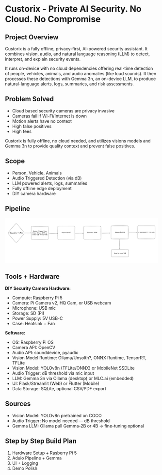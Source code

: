 # Custorix - Private AI Security. No Cloud. No Compromise

## Project Overview

Custorix is a fully offline, privacy-first, AI-powered security assistant. It combines vision, audio, and natural language reasoning (LLM) to detect, interpret, and explain security events.

It runs on-device with no cloud dependencies offering real-time detection of people, vehicles, animals, and audio anomalies (like loud sounds). It then processes these detections with Gemma 3n, an on-device LLM, to produce natural-language alerts, logs, summaries, and risk assessments.

## Problem Solved
- Cloud based security cameras are privacy invasive
- Cameras fail if Wi-Fi/Internet is down
- Motion alerts have no context
- High false positives
- High fees

Custorix is fully offline, no cloud needed, and utilizes visions models and Gemma 3n to provide quality context and prevent false positives.

## Scope
- Person, Vehicle, Animals
- Audio Triggered Detection (via dB)
- LLM powered alerts, logs, summaries
- Fully offline edge deployment
- DIY camera hardware

## Pipeline 

![pipeline](pipeline.png)

## Tools + Hardware
**DIY Security Camera Hardware:**
- Compute: Raspberry Pi 5
- Camera: Pi Camera v2, HQ Cam, or USB webcam
- Microphone: USB mic
- Storage: SD (Pi)
- Power Supply: 5V USB-C
- Case: Heatsink + Fan

**Software:**
- OS: Raspberry Pi OS
- Camera API: OpenCV
- Audio API: sounddevice, pyaudio
- Vision Model Runtime: Ollama/Unsolth?, ONNX Runtime, TensorRT, TFLite
- Vision Model: YOLOv8n (TFLite/ONNX) or MobileNet SSDLite
- Audio Trigger: dB threshold via mic input
- LLM: Gemma 3n via Ollama (desktop) or MLC.ai (embedded)
- UI: Flask/Streamlit (Web) or Flutter (Mobile)
- Data Storage: SQLite, optional CSV/PDF export

## Sources
- Vision Model: YOLOv8n pretrained on COCO
- Audio Trigger: No model needed — dB threshold
- Gemma LLM: Ollama pull Gemma-2B or 4B → fine-tuning optional

## Step by Step Build Plan
1. Hardware Setup + Rasberry Pi 5
2. Aduio Pipeline + Gemma
3. UI + Logging
4. Demo Polish